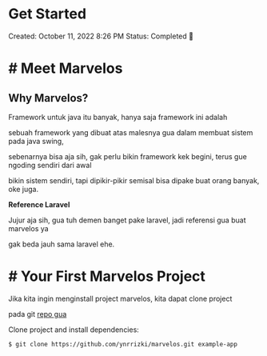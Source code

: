 # Get Started

Created: October 11, 2022 8:26 PM
Status: Completed 🏁

# # Meet Marvelos

## Why Marvelos?

Framework untuk java itu banyak, hanya saja framework ini adalah

sebuah framework yang dibuat atas malesnya gua dalam membuat sistem pada java swing,

sebenarnya bisa aja sih, gak perlu bikin framework kek begini, terus gue ngoding sendiri dari awal

bikin sistem sendiri, tapi dipikir-pikir semisal bisa dipake buat orang banyak, oke juga.

**Reference Laravel**

Jujur aja sih, gua tuh demen banget pake laravel, jadi referensi gua buat marvelos ya

gak beda jauh sama laravel ehe.



# # Your First Marvelos Project

Jika kita ingin menginstall project marvelos, kita dapat clone project

pada git [repo gua](https://github.com/ynrrizki/marvelos)

Clone project and install dependencies:

```bash
$ git clone https://github.com/ynrrizki/marvelos.git example-app
```
